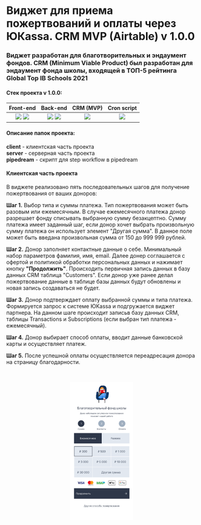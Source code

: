 # Виджет для приема пожертвований и оплаты через ЮКаssа. CRM MVP (Airtable) v 1.0.0
### Виджет разработан для благотворительных и эндаумент фондов. CRM (Minimum Viable Product) был разработан для эндаумент фонда школы, входящей в ТОП-5 рейтинга Global Top IB Schools 2021

#### Стек проекта v 1.0.0:

|__Front-end__|__Back-end__|__CRM (MVP)__|__Cron script__|
|:---:|:---:|:---:|:---:|
|![](https://img.shields.io/badge/VuJS-2.6.11-lightgrey) ![](https://img.shields.io/badge/TailwindCSS-1.9.0-lightgrey) |![](https://img.shields.io/badge/NodeJS-14.17.4-lightgrey) ![](https://img.shields.io/badge/Express-4.17.1-lightgrey)|![](https://img.shields.io/badge/Airtable.com-API-blue)|![](https://img.shields.io/badge/Pipedream.com-Platform-yellow)|

#### Описание папок проекта:

__client__ - клиентская часть проекта\
__server__ - серверная часть проекта\
__pipedream__ - скрипт для step workflow в pipedream


#### Клиентская часть проекта

В виджете реализовано пять последовательных шагов для получение пожертвования от ваших доноров:

__Шаг 1.__ Выбор типа и суммы платежа. Тип пожертвования может быть разовым или ежемесячным. В случае ежемесячного платежа донор разрешает фонду списывать выбранную сумму безакцептно. Сумму платежа имеет заданный шаг, если донор хочет выбрать произвольную сумму платежа он использует элемент "Другая сумма". В данное поле может быть введана произвольная сумма от 150 до 999 999 рублей.

__Шаг 2.__ Донор заполняет контактные данные о себе. Минимальный набор параметров фамилия, имя, email. Далее донер соглашается с офертой и политикой обработки персональных данных и нажимает кнопку __"Продолжить"__. Происходить первичная запись данных в базу данных CRM таблица "Customers". Если донор уже ранее делал пожертвование данные в таблице базы данных будут обновлены и новая запись создаваться не будет.

__Шаг 3.__ Донор подтверждает оплату выбранной суммы и типа платежа. Формируется запрос к системе ЮKassa и подгружается виджет партнера. На данном шаге происходит записьв базу данных CRM, таблицы Transactions и Subscriptions (если выбран тип платежа - ежемесячный).

__Шаг 4.__ Донор выбирает способ оплаты, вводит данные банковской карты и осуществляет платеж.

__Шаг 5.__ После успешной оплаты осуществляется переадресация донора на страницу благодарности.

<br />
<p align="center" width="100%">
    <img width="33%" src="./README/fund.gif"> 
</p>
